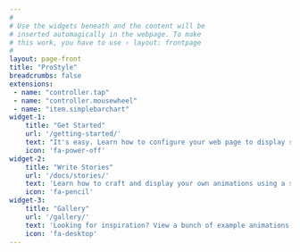 ```yaml
---
#
# Use the widgets beneath and the content will be
# inserted automagically in the webpage. To make
# this work, you have to use › layout: frontpage
#
layout: page-front
title: "ProStyle"
breadcrumbs: false
extensions:
 - name: "controller.tap"
 - name: "controller.mousewheel"
 - name: "item.simplebarchart"
widget-1:
    title: "Get Started"
    url: '/getting-started/'
    text: "It's easy. Learn how to configure your web page to display stunning web animations."
    icon: 'fa-power-off'
widget-2:
    title: "Write Stories"
    url: '/docs/stories/'
    text: 'Learn how to craft and display your own animations using a simple JSON language.'
    icon: 'fa-pencil'
widget-3:
    title: "Gallery"
    url: '/gallery/'
    text: 'Looking for inspiration? View a bunch of example animations and see what can be created.'
    icon: 'fa-desktop'
---
```

